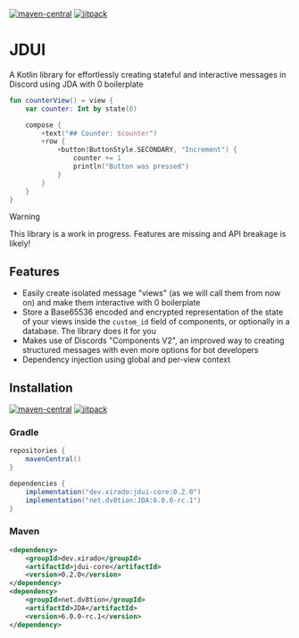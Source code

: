 [maven-central]: https://img.shields.io/maven-central/v/dev.xirado/jdui-core?color=blue
[jitpack]: https://img.shields.io/badge/Snapshots-JitPack-blue

[![maven-central][]](https://img.shields.io/maven-central/v/dev.xirado/jdui-core)
[![jitpack][]](https://jitpack.io/#dev.xirado/jdui-core)

# JDUI
A Kotlin library for effortlessly creating stateful and interactive messages in Discord using JDA with 0 boilerplate

```kt
fun counterView() = view {
    var counter: Int by state(0)

    compose {
        +text("## Counter: $counter")
        +row {
            +button(ButtonStyle.SECONDARY, "Increment") {
                counter += 1
                println("Button was pressed")
            }
        }
    }
}
```

> [!WARNING]  
> This library is a work in progress. Features are missing and API breakage is likely!

## Features
* Easily create isolated message "views" (as we will call them from now on) and make them interactive with 0 boilerplate
* Store a Base65536 encoded and encrypted representation of the state of your views inside the `custom_id` field of components, or optionally in a database. The library does it for you
* Makes use of Discords "Components V2", an improved way to creating structured messages with even more options for bot developers
* Dependency injection using global and per-view context

## Installation
[![maven-central][]](https://img.shields.io/maven-central/v/dev.xirado/jdui-core)
[![jitpack][]](https://jitpack.io/#dev.xirado/jdui-core)

### Gradle

```gradle
repositories {
    mavenCentral()
}

dependencies {
    implementation("dev.xirado:jdui-core:0.2.0")
    implementation("net.dv8tion:JDA:6.0.0-rc.1")
}
```

### Maven

```xml
<dependency>
    <groupId>dev.xirado</groupId>
    <artifactId>jdui-core</artifactId>
    <version>0.2.0</version>
</dependency>
<dependency>
    <groupId>net.dv8tion</groupId>
    <artifactId>JDA</artifactId>
    <version>6.0.0-rc.1</version>
</dependency>
```
